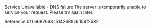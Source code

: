 Service Unavailable - DNS failure The server is temporarily unable to service your request. Please try again later.

Reference #11.6687668.1514268836.154f2582